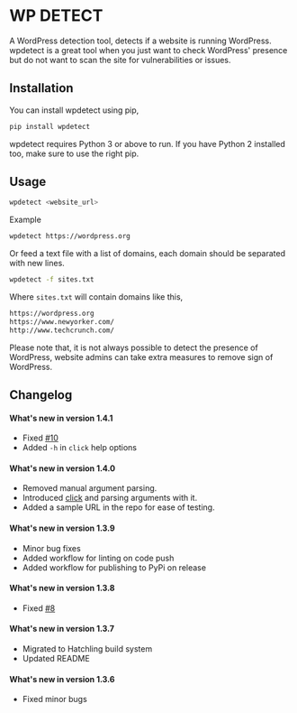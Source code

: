 # WP DETECT

A WordPress detection tool, detects if a website is running WordPress. wpdetect is a great tool when you just want to check WordPress' presence but do not want to scan the site for vulnerabilities or issues.

## Installation

You can install wpdetect using pip,

```sh
pip install wpdetect
```

wpdetect requires Python 3 or above to run. If you have Python 2 installed too, make sure to use the right pip.

## Usage

```sh
wpdetect <website_url>
```

Example

```sh
wpdetect https://wordpress.org
```

Or feed a text file with a list of domains, each domain should be separated with new lines.

```sh
wpdetect -f sites.txt
```

Where `sites.txt` will contain domains like this,

```sh
https://wordpress.org
https://www.newyorker.com/
http://www.techcrunch.com/
```

Please note that, it is not always possible to detect the presence of WordPress, website admins can take extra measures to remove sign of WordPress.

## Changelog

#### What's new in version 1.4.1

-   Fixed [#10](https://github.com/IamLizu/wpdetect/issues/10)
-   Added `-h` in `click` help options

#### What's new in version 1.4.0

-   Removed manual argument parsing.
-   Introduced [click](https://click.palletsprojects.com/en/8.1.x/) and parsing arguments with it.
-   Added a sample URL in the repo for ease of testing.

#### What's new in version 1.3.9

-   Minor bug fixes
-   Added workflow for linting on code push
-   Added workflow for publishing to PyPi on release

#### What's new in version 1.3.8

-   Fixed [#8](https://github.com/IamLizu/wpdetect/issues/8)

#### What's new in version 1.3.7

-   Migrated to Hatchling build system
-   Updated README

#### What's new in version 1.3.6

-   Fixed minor bugs
